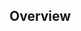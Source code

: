 <!--
Please read and fill out this form before submitting your PR.

Please make sure you have reviewed our contributors guide before submitting your
first PR.
-->

## Overview

<!-- 
Please provide an explanation of the PR, including the appropriate context,
background, goal, and rationale. If there is an issue with this information,
please provide a tl;dr and link the issue. 

Ex: Closes #<issue number>
-->
